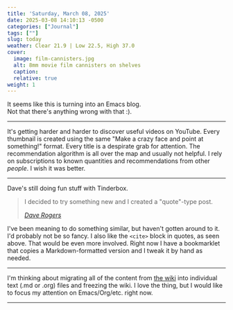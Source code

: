```yaml
---
title: 'Saturday, March 08, 2025'
date: 2025-03-08 14:10:13 -0500
categories: ["Journal"]
tags: [""]
slug: today
weather: Clear 21.9 | Low 22.5, High 37.0
cover:  
  image: film-cannisters.jpg
  alt: 8mm movie film cannisters on shelves
  caption: 
  relative: true
weight: 1
---
```


It seems like this is turning into an Emacs blog. <br>
Not that there's anything wrong with that :).

----

It's getting harder and harder to discover useful videos on YouTube. Every thumbnail is created using the same "Make a crazy face and point at something!" format. Every title is a despirate grab for attention. The recommendation algorithm is all over the map and usually not helpful. I rely on subscriptions to known quantities and recommendations from other _people_. I wish it was better.

----

Dave's still doing fun stuff with Tinderbox.

> I decided to try something new and I created a "quote"-type post.
>
> <cite>[Dave Rogers](https://nice-marmot.net/Archives/2025/March_2025.html#note_2818)</cite>

I've been meaning to do something similar, but haven't gotten around to it. I'd probably not be so fancy. I also like the `<cite>` block in quotes, as seen above. That would be even more involved. Right now I have a bookmarklet that copies a Markdown-formatted version and I tweak it by hand as needed.

----

I'm thinking about migrating all of the content from [the wiki](https://rudimentarylathe.org) into individual text (.md or .org) files and freezing the wiki. I love the thing, but I would like to focus my attention on Emacs/Org/etc. right now.

----

